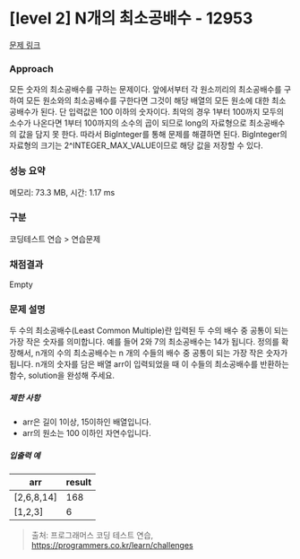 # [level 2] N개의 최소공배수 - 12953 

[문제 링크](https://school.programmers.co.kr/learn/courses/30/lessons/12953) 


### Approach
모든 숫자의 최소공배수를 구하는 문제이다. 앞에서부터 각 원소끼리의 최소공배수를 구하여 모든 원소와의 최소공배수를 구한다면 그것이 해당 배열의 모든 원소에 대한 최소공배수가 된다. 단 입력값은 100 이하의 숫자이다. 최악의 경우 1부터 100까지 모두의 소수가 나온다면 1부터 100까지의 소수의 곱이 되므로 long의 자료형으로 최소공배수의 값을 담지 못 한다. 따라서 BigInteger를 통해 문제를 해결하면 된다. BigInteger의 자료형의 크기는 2^INTEGER_MAX_VALUE이므로 해당 값을 저장할 수 있다.

### 성능 요약

메모리: 73.3 MB, 시간: 1.17 ms

### 구분

코딩테스트 연습 > 연습문제

### 채점결과

Empty

### 문제 설명

<p>두 수의 최소공배수(Least Common Multiple)란 입력된 두 수의 배수 중 공통이 되는 가장 작은 숫자를 의미합니다. 예를 들어 2와 7의 최소공배수는 14가 됩니다. 정의를 확장해서, n개의 수의 최소공배수는 n 개의 수들의 배수 중 공통이 되는 가장 작은 숫자가 됩니다. n개의 숫자를 담은 배열 arr이 입력되었을 때 이 수들의 최소공배수를 반환하는 함수, solution을 완성해 주세요. </p>

<h5>제한 사항</h5>

<ul>
<li>arr은 길이 1이상, 15이하인 배열입니다.</li>
<li>arr의 원소는 100 이하인 자연수입니다.</li>
</ul>

<h5>입출력 예</h5>
<table class="table">
        <thead><tr>
<th>arr</th>
<th>result</th>
</tr>
</thead>
        <tbody><tr>
<td>[2,6,8,14]</td>
<td>168</td>
</tr>
<tr>
<td>[1,2,3]</td>
<td>6</td>
</tr>
</tbody>
      </table>

> 출처: 프로그래머스 코딩 테스트 연습, https://programmers.co.kr/learn/challenges
